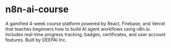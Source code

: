 # n8n-ai-course
A gamified 4-week course platform powered by React, Firebase, and Vercel that teaches beginners how to build AI agent workflows using n8n.io. Includes real-time progress tracking, badges, certificates, and user account features. Built by DEEPAI Inc.
